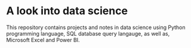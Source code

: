 # A look into data science
This repository contains projects and notes in data science using Python programming language, SQL database query langauge, as well as, Microsoft Excel and Power BI. 
